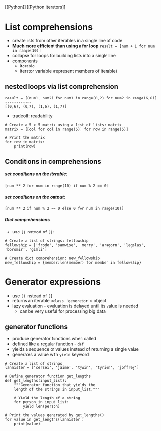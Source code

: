 [[Python]] [[Python iterators]]
# List comprehensions
- create lists from other iterables in a single line of code
- **Much more efficient than using a for loop**
`result = [num + 1 for num in range(10)]`
- collapse for loops for building lists into a single line
- components
    - iterable
    - iterator variable (represent members of iterable)

## nested loops via list comprehension
```
result = [(num1, num2) for num1 in range(0,2) for num2 in range(6,8)]
------------
[(0,6), (0,7), (1,6), (1,7)]
```
- tradeoff: readability

```
# Create a 5 x 5 matrix using a list of lists: matrix
matrix = [[col for col in range(5)] for row in range(5)]

# Print the matrix
for row in matrix:
    print(row)
```

## Conditions in comprehensions
##### set conditions on the iterable:
`[num ** 2 for num in range(10) if num % 2 == 0]`
##### set conditions on the output:
`[num ** 2 if num % 2 == 0 else 0 for num in range(10)]`

##### Dict comprehensions
- use `{}` instead of `[]`:
```
# Create a list of strings: fellowship
fellowship = ['frodo', 'samwise', 'merry', 'aragorn', 'legolas', 'boromir', 'gimli']

# Create dict comprehension: new_fellowship
new_fellowship = {member:len(member) for member in fellowship}
```

# Generator expressions
- use `()` instead of `[]`
- returns an iterable `<class 'generator'>` object
- lazy evaluation - evaluation is delayed until its value is needed
    - can be very useful for processing big data
## generator functions
- produce generator functions when called
- defined like a regular function - `def`
- yields a sequence of values instead of returning a single value
- generates a value with `yield` keyword
```
# Create a list of strings
lannister = ['cersei', 'jaime', 'tywin', 'tyrion', 'joffrey']

# Define generator function get_lengths
def get_lengths(input_list):
    """Generator function that yields the
    length of the strings in input_list."""

    # Yield the length of a string
    for person in input_list:
        yield len(person)

# Print the values generated by get_lengths()
for value in get_lengths(lannister):
    print(value)
```

